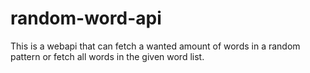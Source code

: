# random-word-api
This is a webapi that can fetch a wanted amount of words in a random pattern or fetch all words in the given word list.
